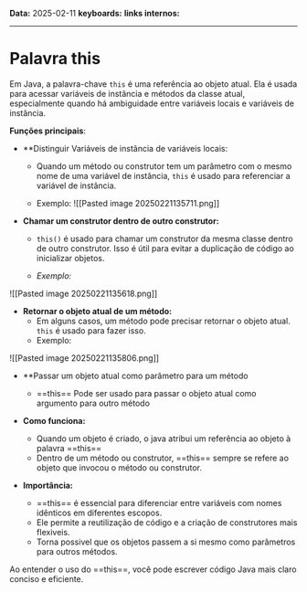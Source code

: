 
**Data:** 2025-02-11
**keyboards:** 
**links internos:** 
___

# Palavra this 

Em Java, a palavra-chave `this` é uma referência ao objeto atual. Ela é usada para acessar variáveis de instância e métodos da classe atual, especialmente quando há ambiguidade entre variáveis locais e variáveis de instância.

**Funções principais**:

-  **Distinguir Variáveis de instância de variáveis locais:
	- Quando um método ou construtor tem um parâmetro com o mesmo nome de uma variável de instância, `this` é usado para referenciar a variável de instância.
	
	- Exemplo: 
	![[Pasted image 20250221135711.png]]
	
	



- **Chamar um construtor dentro de outro construtor:**
	- `this()` é usado para chamar um construtor da mesma classe dentro de outro construtor. Isso é útil para evitar a duplicação de código ao inicializar objetos.

	- *Exemplo:*

![[Pasted image 20250221135618.png]]




-  **Retornar o objeto atual de um método:**
	- Em alguns casos, um método pode precisar retornar o objeto atual. `this` é usado para fazer isso.
	- Exemplo:

![[Pasted image 20250221135806.png]]



- **Passar um objeto atual como parâmetro para um método
	- ==this== Pode ser usado para passar o objeto atual como argumento para outro método

- **Como funciona:**
	- Quando um objeto é criado, o java atribui um referência ao objeto à palavra ==this==
	- Dentro de um método ou construtor, ==this== sempre se refere ao objeto que invocou o método ou construtor.

- **Importância:**
	- ==this== é essencial para diferenciar entre variáveis com nomes idênticos em diferentes escopos.
	- Ele permite a reutilização de código e a criação de construtores mais flexiveis.
	- Torna possivel que os objetos passem a si mesmo como parâmetros para outros métodos.

Ao entender o uso do ==this==, você pode escrever código Java mais claro conciso e eficiente.